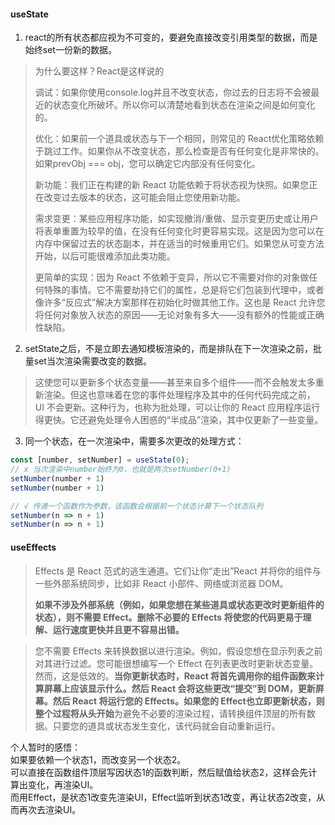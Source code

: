 #### useState
1. react的所有状态都应视为不可变的，要避免直接改变引用类型的数据，而是始终set一份新的数据。

> 为什么要这样？React是这样说的
> 
> 调试：如果你使用console.log并且不改变状态，你过去的日志将不会被最近的状态变化所破坏。所以你可以清楚地看到状态在渲染之间是如何变化的。
> 
> 优化：如果前一个道具或状态与下一个相同，则常见的 React优化策略依赖于跳过工作。如果你从不改变状态，那么检查是否有任何变化是非常快的。如果prevObj === obj，您可以确定它内部没有任何变化。
> 
> 新功能：我们正在构建的新 React 功能依赖于将状态视为快照。如果您正在改变过去版本的状态，这可能会阻止您使用新功能。
> 
> 需求变更：某些应用程序功能，如实现撤消/重做、显示变更历史或让用户将表单重置为较早的值，在没有任何变化时更容易实现。这是因为您可以在内存中保留过去的状态副本，并在适当的时候重用它们。如果您从可变方法开始，以后可能很难添加此类功能。
> 
> 更简单的实现：因为 React 不依赖于变异，所以它不需要对你的对象做任何特殊的事情。它不需要劫持它们的属性，总是将它们包装到代理中，或者像许多“反应式”解决方案那样在初始化时做其他工作。这也是 React 允许您将任何对象放入状态的原因——无论对象有多大——没有额外的性能或正确性缺陷。

2. setState之后，不是立即去通知模板渲染的，而是排队在下一次渲染之前，批量set当次渲染需要改变的数据。

> 这使您可以更新多个状态变量——甚至来自多个组件——而不会触发太多重新渲染。但这也意味着在您的事件处理程序及其中的任何代码完成之前， UI 不会更新。这种行为，也称为批处理，可以让你的 React 应用程序运行得更快。它还避免处理令人困惑的“半成品”渲染，其中仅更新了一些变量。

3. 同一个状态，在一次渲染中，需要多次更改的处理方式：
```JavaScript
const [number, setNumber] = useState(0);
// x 当次渲染中number始终为0，也就是两次setNumber(0+1)
setNumber(number + 1)
setNumber(number + 1) 

// √ 传递一个函数作为参数，该函数会根据前一个状态计算下一个状态队列
setNumber(n => n + 1) 
setNumber(n => n + 1) 
```

#### useEffects
> Effects 是 React 范式的逃生通道。它们让你“走出”React 并将你的组件与一些外部系统同步，比如非 React 小部件、网络或浏览器 DOM。
> 
> **如果不涉及外部系统（例如，如果您想在某些道具或状态更改时更新组件的状态），则不需要 Effect。删除不必要的 Effects 将使您的代码更易于理解、运行速度更快并且更不容易出错。**

> 您不需要 Effects 来转换数据以进行渲染。例如，假设您想在显示列表之前对其进行过滤。您可能很想编写一个 Effect 在列表更改时更新状态变量。然而，这是低效的。**当你更新状态时，React 将首先调用你的组件函数来计算屏幕上应该显示什么。然后 React 会将这些更改“提交”到 DOM，更新屏幕。然后 React 将运行您的 Effects。如果您的 Effect也立即更新状态，则整个过程将从头开始**为避免不必要的渲染过程，请转换组件顶层的所有数据。只要您的道具或状态发生变化，该代码就会自动重新运行。

个人暂时的感悟：  
如果要依赖一个状态1，而改变另一个状态2。  
可以直接在函数组件顶层写因状态1的函数判断，然后赋值给状态2，这样会先计算出变化，再渲染UI。  
而用Effect，是状态1改变先渲染UI，Effect监听到状态1改变，再让状态2改变，从而再次去渲染UI。
